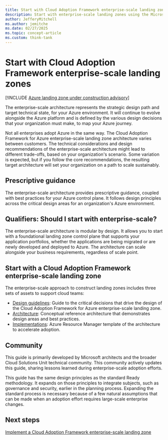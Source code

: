 ```yaml
---
title: Start with Cloud Adoption Framework enterprise-scale landing zones
description: Start with enterprise-scale landing zones using the Microsoft Cloud Adoption Framework for Azure.
author: JefferyMitchell
ms.author: jemitche
ms.date: 02/27/2025
ms.topic: concept-article
ms.custom: think-tank
---
```


# Start with Cloud Adoption Framework enterprise-scale landing zones

[!INCLUDE [Azure landing zone under construction advisory](~/../includes/landing-zone-under-construction.md)]

The enterprise-scale architecture represents the strategic design path and target technical state, for your Azure environment. It will continue to evolve alongside the Azure platform and is defined by the various design decisions that your organization must make, to map your Azure journey.

Not all enterprises adopt Azure in the same way. The Cloud Adoption Framework for Azure enterprise-scale landing zone architecture varies between customers. The technical considerations and design recommendations of the enterprise-scale architecture might lead to different trade-offs, based on your organization's scenario. Some variation is expected, but if you follow the core recommendations, the resulting target architecture will set your organization on a path to scale sustainably.

## Prescriptive guidance

The enterprise-scale architecture provides prescriptive guidance, coupled with best practices for your Azure control plane. It follows design principles across the critical design areas for an organization's Azure environment.

## Qualifiers: Should I start with enterprise-scale?

The enterprise-scale architecture is modular by design. It allows you to start with a foundational landing zone control plane that supports your application portfolios, whether the applications are being migrated or are newly developed and deployed to Azure. The architecture can scale alongside your business requirements, regardless of scale point.

## Start with a Cloud Adoption Framework enterprise-scale landing zone

The enterprise-scale approach to construct landing zones includes three sets of assets to support cloud teams:

- [Design guidelines](../landing-zone/design-areas.md): Guide to the critical decisions that drive the design of the Cloud Adoption Framework for Azure enterprise-scale landing zone.
- [Architecture](../landing-zone/index.md): Conceptual reference architecture that demonstrates design areas and best practices.
- [Implementations](./implementation.md): Azure Resource Manager template of the architecture to accelerate adoption.

<!-- TODO: Reinstate once template.md is ready.
- [Template](./template.md): A documentation template to quickly capture decisions and any deviation from the suggested architecture or implementation.
-->

## Community

<!-- docutune:ignore "Cloud Solutions Unit" -->

This guide is primarily developed by Microsoft architects and the broader Cloud Solutions Unit technical community. This community actively updates this guide, sharing lessons learned during enterprise-scale adoption efforts.

This guide has the same design principles as the standard Ready methodology. It expands on those principles to integrate subjects, such as governance and security, earlier in the planning process. Expanding the standard process is necessary because of a few natural assumptions that can be made when an adoption effort requires large-scale enterprise changes.

## Next steps

[Implement a Cloud Adoption Framework enterprise-scale landing zone](./implementation.md)
